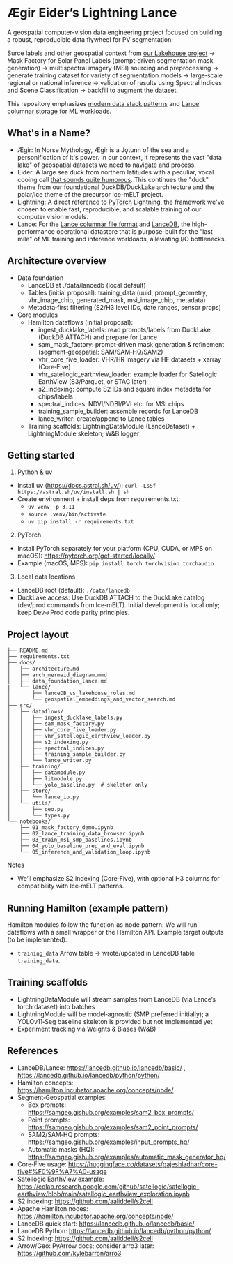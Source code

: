 # Ægir Eider’s Lightning Lance

A geospatial computer-vision data engineering project focused on building a robust, reproducible data flywheel for PV segmentation:  

Surce labels and other geospatial context from [our Lakehouse project](https://github.com/avega17/Ice-mELT_DuckLake) → Mask Factory for Solar Panel Labels (prompt‑driven segmentation mask generation) → multispectral imagery (MSI) sourcing and preprocessing → generate training dataset for variety of segmentation models → large‑scale regional or national inference  → validation of results using Spectral Indices and Scene Classification → backfill to augment the dataset. 

This repository emphasizes [modern data stack patterns](https://github.com/avega17/Ice-mELT_DuckLake/blob/main/docs/modern_data_stack.md) and [Lance columnar storage](https://arxiv.org/html/2504.15247v1) for ML workloads.

## What's in a Name?

- Ægir: In Norse Mythology, Ægir is a Jǫtunn of the sea and a personification of it's power. In our context, it represents the vast "data lake" of geospatial datasets we need to navigate and process.
- Eider: A large sea duck from northern latitudes with a peculiar, vocal cooing call [that sounds quite humorous](https://www.allaboutbirds.org/guide/Common_Eider/sounds). This continues the "duck" theme from our foundational DuckDB/DuckLake architecture and the polar/ice theme of the precursor Ice-mELT project.
- Lightning: A direct reference to [PyTorch Lightning](https://lightning.ai/docs/pytorch/stable/), the framework we've chosen to enable fast, reproducible, and scalable training of our computer vision models. 
- Lance: For the [Lance columnar file format](https://blog.lancedb.com/lance-v2/) and [LanceDB](https://lancedb.github.io/lancedb/faq/#what-is-the-difference-between-lance-and-lancedb), the high-performance operational datastore that is purpose-built for the "last mile" of ML training and inference workloads, alleviating I/O bottlenecks.

## Architecture overview
- Data foundation
  - LanceDB at ./data/lancedb (local default)
  - Tables (initial proposal): training_data (uuid, prompt_geometry, vhr_image_chip, generated_mask, msi_image_chip, metadata)
  - Metadata‑first filtering (S2/H3 level IDs, date ranges, sensor props)
- Core modules
  - Hamilton dataflows (initial proposal):
    - ingest_ducklake_labels: read prompts/labels from DuckLake (DuckDB ATTACH) and prepare for Lance
    - sam_mask_factory: prompt‑driven mask generation & refinement (segment‑geospatial: SAM/SAM‑HQ/SAM2)
    - vhr_core_five_loader: VHR/HR imagery via HF datasets + xarray (Core‑Five)
    - vhr_satellogic_earthview_loader: example loader for Satellogic EarthView (S3/Parquet, or STAC later)
    - s2_indexing: compute S2 IDs and square index metadata for chips/labels
    - spectral_indices: NDVI/NDBI/PVI etc. for MSI chips
    - training_sample_builder: assemble records for LanceDB
    - lance_writer: create/append to Lance tables
  - Training scaffolds: LightningDataModule (LanceDataset) + LightningModule skeleton; W&B logger

## Getting started
1) Python & uv
- Install uv (https://docs.astral.sh/uv/): `curl -LsSf https://astral.sh/uv/install.sh | sh`
- Create environment + install deps from requirements.txt:
  - `uv venv -p 3.11`
  - `source .venv/bin/activate`
  - `uv pip install -r requirements.txt`

2) PyTorch
- Install PyTorch separately for your platform (CPU, CUDA, or MPS on macOS): https://pytorch.org/get-started/locally/
- Example (macOS, MPS): `pip install torch torchvision torchaudio`

3) Local data locations
- LanceDB root (default): `./data/lancedb`
- DuckLake access: Use DuckDB ATTACH to the DuckLake catalog (dev/prod commands from Ice‑mELT). Initial development is local only; keep Dev→Prod code parity principles.

## Project layout
```
├── README.md
├── requirements.txt
├── docs/
│   ├── architecture.md
│   ├── arch_mermaid_diagram.mmd
│   ├── data_foundation_lance.md
|   └── lance/
│       ├── lanceDB_vs_lakehouse_roles.md
│       └── geospatial_embeddings_and_vector_search.md
├── src/
│   ├── dataflows/
│   │   ├── ingest_ducklake_labels.py
│   │   ├── sam_mask_factory.py
│   │   ├── vhr_core_five_loader.py
│   │   ├── vhr_satellogic_earthview_loader.py
│   │   ├── s2_indexing.py
│   │   ├── spectral_indices.py
│   │   ├── training_sample_builder.py
│   │   └── lance_writer.py
│   ├── training/
│   │   ├── datamodule.py
│   │   ├── litmodule.py
│   │   └── yolo_baseline.py  # skeleton only
│   ├── store/
│   │   └── lance_io.py
│   └── utils/
│       ├── geo.py
│       └── types.py
└── notebooks/
    ├── 01_mask_factory_demo.ipynb
    ├── 02_lance_training_data_browser.ipynb
    ├── 03_train_msi_smp_baselines.ipynb
    ├── 04_yolo_baseline_prep_and_eval.ipynb
    └── 05_inference_and_validation_loop.ipynb
```

Notes
- We’ll emphasize S2 indexing (Core‑Five), with optional H3 columns for compatibility with Ice‑mELT patterns.

## Running Hamilton (example pattern)
Hamilton modules follow the function‑as‑node pattern. We will run dataflows with a small wrapper or the Hamilton API. Example target outputs (to be implemented):
- `training_data` Arrow table → wrote/updated in LanceDB table `training_data`.

## Training scaffolds
- LightningDataModule will stream samples from LanceDB (via Lance’s torch dataset) into batches
- LightningModule will be model‑agnostic (SMP preferred initially); a YOLOv11‑Seg baseline skeleton is provided but not implemented yet
- Experiment tracking via Weights & Biases (W&B)

## References
- LanceDB/Lance: https://lancedb.github.io/lancedb/basic/ , https://lancedb.github.io/lancedb/python/python/
- Hamilton concepts: https://hamilton.incubator.apache.org/concepts/node/
- Segment‑Geospatial examples: 
  - Box prompts: https://samgeo.gishub.org/examples/sam2_box_prompts/
  - Point prompts: https://samgeo.gishub.org/examples/sam2_point_prompts/
  - SAM2/SAM‑HQ prompts: https://samgeo.gishub.org/examples/input_prompts_hq/
  - Automatic masks (HQ): https://samgeo.gishub.org/examples/automatic_mask_generator_hq/
- Core‑Five usage: https://huggingface.co/datasets/gajeshladhar/core-five#%F0%9F%A7%A0-usage
- Satellogic EarthView example: https://colab.research.google.com/github/satellogic/satellogic-earthview/blob/main/satellogic_earthview_exploration.ipynb
- S2 indexing: https://github.com/aaliddell/s2cell
- Apache Hamilton nodes: https://hamilton.incubator.apache.org/concepts/node/
- LanceDB quick start: https://lancedb.github.io/lancedb/basic/
- LanceDB Python: https://lancedb.github.io/lancedb/python/python/
- S2 indexing: https://github.com/aaliddell/s2cell
- Arrow/Geo: PyArrow docs; consider arro3 later: https://github.com/kylebarron/arro3
